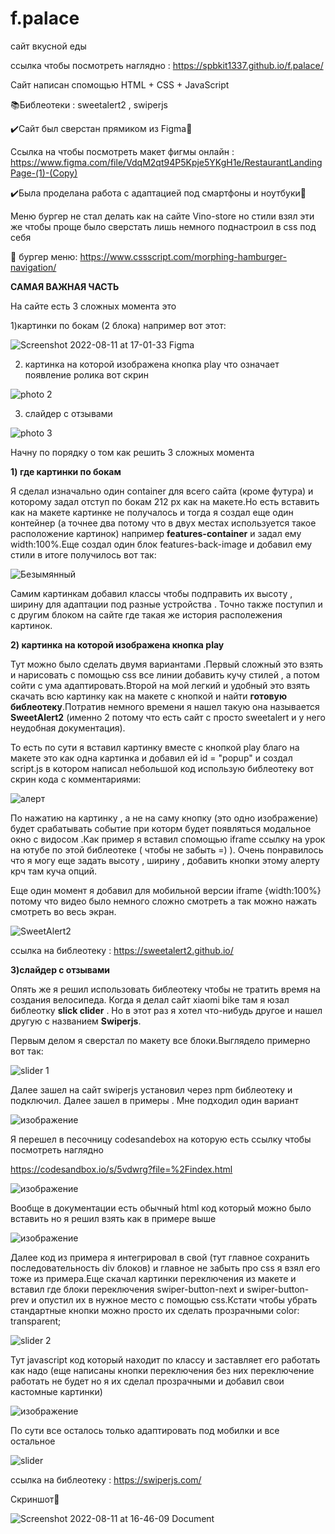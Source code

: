 # f.palace

сайт вкусной еды

ссылка чтобы посмотреть наглядно : https://spbkit1337.github.io/f.palace/

Сайт написан спомощью HTML + CSS + JavaScript

📚Библеотеки : sweetalert2 , swiperjs

✔️Сайт был сверстан прямиком из Figma🎨

Ссылка на чтобы посмотреть макет фигмы онлайн : https://www.figma.com/file/VdqM2qt94P5Kpje5YKgH1e/RestaurantLandingPage-(1)-(Copy)

✔️Была проделана работа с адаптацией под смартфоны и ноутбуки📱

Меню бургер не стал делать как на сайте Vino-store но стили взял эти же чтобы проще было сверстать лишь немного поднастроил в css под себя 

🍔 бургер меню: https://www.cssscript.com/morphing-hamburger-navigation/



<b>САМАЯ ВАЖНАЯ ЧАСТЬ</b>

На сайте есть 3 сложных момента это 

1)картинки по бокам  (2 блока) например вот этот:

![Screenshot 2022-08-11 at 17-01-33 Figma](https://user-images.githubusercontent.com/51737588/184151662-7ce37e11-f56d-451d-ac69-c7a2e589dca6.jpg)

2) картинка на которой изображена кнопка play что означает появление ролика вот скрин

![photo 2](https://user-images.githubusercontent.com/51737588/184152197-8ba80b16-10e0-423b-be5b-858bf31cfc5b.jpg)

3) слайдер с отзывами 

![photo 3](https://user-images.githubusercontent.com/51737588/184152511-1f2da876-bd00-46c8-aeb3-53b25086d722.jpg)


Начну по порядку о том как решить 3 сложных момента

<b>1) где картинки по бокам </b>

Я сделал изначально один container для всего сайта (кроме футура) и которому задал отступ по бокам 212 px как на макете.Но есть вставить как на макете картинке не получалось и тогда я создал еще один контейнер (а точнее два потому что в двух местах используется такое расположение картинок) например <b>features-container</b> и задал ему width:100%.Еще создал один блок features-back-image и добавил ему стили в итоге получилось вот так:

![Безымянный](https://user-images.githubusercontent.com/51737588/184154246-997a355a-6ea7-4af0-98aa-f50dbc766ca4.jpg)

Самим картинкам добавил классы чтобы подправить их высоту , ширину для адаптации под разные устройства . Точно также поступил и с другим блоком на сайте где такая же история располежения картинок.


<b>2) картинка на которой изображена кнопка play </b>

Тут можно было сделать двумя вариантами .Первый сложный это взять и нарисовать с помощью css все линии добавить кучу стилей , а потом сойти с ума адаптировать.Второй на мой легкий и удобный это взять скачать всю картинку как на макете с кнопкой и найти <b>готовую библеотеку</b>.Потратив немного времени я нашел такую она называется <b>SweetAlert2</b> (именно 2 потому что есть сайт с просто sweetalert и у него неудобная документация).

То есть по сути я вставил картинку вместе с кнопкой play благо на макете это как одна картинка и  добавил ей id = "popup" и создал script.js в котором написал небольшой код использую библеотеку вот скрин кода с комментариями:

![алерт](https://user-images.githubusercontent.com/51737588/184156892-d95ccacd-7ca5-48ff-97e4-85a3ffbea7d3.jpg)

По нажатию на картинку , а не на саму кнопку (это одно изображение) будет срабатывать событие при которм будет появляться модальное окно с видосом .Как пример я вставил спомощью iframe ссылку на урок на ютубе по этой библеотеке ( чтобы не забыть =) ). Очень понравилось что я могу еще задать высоту , ширину , добавить кнопки этому алерту крч там куча опций.

Еще один момент я добавил для мобильной версии iframe {width:100%} потому что видео было немного сложно смотреть а так можно нажать смотреть во весь экран.

![SweetAlert2](https://user-images.githubusercontent.com/51737588/184158859-b3aee36e-c6a5-4aad-a37b-c4532e366a61.png)

ссылка на библеотеку : https://sweetalert2.github.io/

<b>3)слайдер с отзывами </b>

Опять же я решил использовать библеотеку чтобы не тратить время на создания велосипеда. Когда я делал сайт xiaomi bike там я юзал библеотку <b>slick clider</b> . Но в этот раз я хотел что-нибудь другое и нашел другую с названием <b>Swiperjs</b>.

Первым делом я сверстал по макету все блоки.Выглядело примерно вот так:

![slider 1](https://user-images.githubusercontent.com/51737588/184162555-b8f96b37-6e31-4823-b037-e99c7e3ebec8.jpg)

Далее зашел на сайт swiperjs установил через npm библеотеку и подключил. Далее зашел в примеры . Мне подходил один вариант

![изображение](https://user-images.githubusercontent.com/51737588/184163310-ebb09b09-396c-47d0-9b4b-70f39fd56911.png)

Я перешел в песочницу codesandebox на которую есть ссылку чтобы посмотреть наглядно

https://codesandbox.io/s/5vdwrg?file=%2Findex.html

![изображение](https://user-images.githubusercontent.com/51737588/184163632-c668865e-cebb-444d-be8b-463d9326711a.png)

Вообще в документации есть обычный html код который можно было вставить но я решил взять как в примере выше

![изображение](https://user-images.githubusercontent.com/51737588/184163927-c215a9b8-a5ea-4da2-abb9-21af2a0ebfc5.png)

Далее код из примера я интегрировал в свой (тут главное сохранить последовательность div блоков) и главное не забыть про css я взял его тоже из примера.Еще скачал картинки переключения из макете и вставил где блоки переключения swiper-button-next и swiper-button-prev и опустил их в нужное место с помощью css.Кстати чтобы убрать стандартные кнопки можно просто их сделать прозрачными  color: transparent;

![slider 2](https://user-images.githubusercontent.com/51737588/184164826-af8523fb-0c6a-46e7-9c57-8b2f64e34332.jpg)

Тут javascript код который находит по классу и заставляет его работать как надо (еще написаны кнопки переключения без них переключение работать не будет но я их сделал прозрачными и добавил свои кастомные картинки)

![изображение](https://user-images.githubusercontent.com/51737588/184165770-8468c93e-2700-4d43-b693-876ec3b089ff.png)

По сути все осталось только адаптировать под мобилки и все остальное

![slider](https://user-images.githubusercontent.com/51737588/184166757-18931725-4caf-4265-8e2d-19a3b75e33c3.jpg)

ссылка на библеотеку : https://swiperjs.com/


Скриншот🦉

![Screenshot 2022-08-11 at 16-46-09 Document](https://user-images.githubusercontent.com/51737588/184150757-07f215f5-f9c0-4c90-83c0-c26300fb787c.png)
